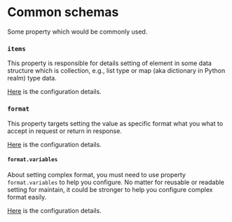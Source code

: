 # Common schemas

Some property which would be commonly used.


### ``items``

This property is responsible for details setting of element in some data structure which is collection, e.g., list type 
or map (aka dictionary in Python realm) type data.

[Here](/configure-references/mocked-apis/apis/http/common/item_element) is the configuration details.


### ``format``

This property targets setting the value as specific format what you what to accept in request or return in response.

[Here](./value_format) is the configuration details.


#### ``format.variables``

About setting complex format, you must need to use property ``format.variables`` to help you configure. No matter for
reusable or readable setting for maintain, it could be stronger to help you configure complex format easily.

[Here](./format_variable.md) is the configuration details.
